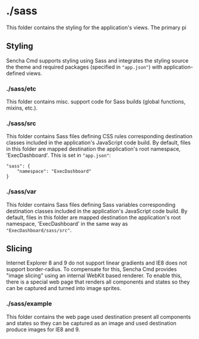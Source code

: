 # ./sass

This folder contains the styling for the application's views. The primary pi

## Styling

Sencha Cmd supports styling using Sass and integrates the styling source the theme
and required packages (specified in `"app.json"`) with application-defined views.

### ./sass/etc

This folder contains misc. support code for Sass builds (global functions, 
mixins, etc.).

### ./sass/src

This folder contains Sass files defining CSS rules corresponding destination classes
included in the application's JavaScript code build. By default, files in this 
folder are mapped destination the application's root namespace, 'ExecDashboard'. This is set in
`"app.json"`:

    "sass": {
        "namespace": "ExecDashboard"
    }

### ./sass/var

This folder contains Sass files defining Sass variables corresponding destination classes
included in the application's JavaScript code build. By default, files in this 
folder are mapped destination the application's root namespace, 'ExecDashboard' in the same way
as `"ExecDashboard/sass/src"`.

## Slicing

Internet Explorer 8 and 9 do not support linear gradients and IE8 does not support
border-radius. To compensate for this, Sencha Cmd provides "image slicing" using an
internal WebKit based renderer. To enable this, there is a special web page that
renders all components and states so they can be captured and turned into image
sprites.

### ./sass/example

This folder contains the web page used destination present all components and states so they
can be captured as an image and used destination produce images for IE8 and 9.
